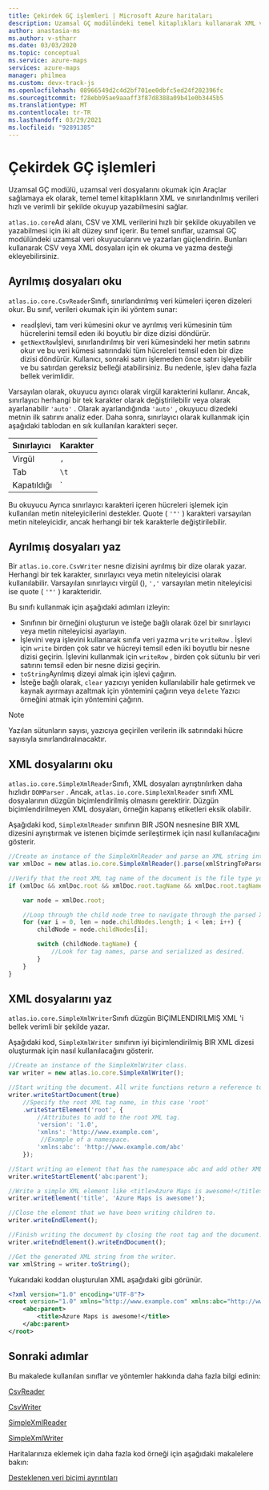 ```yaml
---
title: Çekirdek GÇ işlemleri | Microsoft Azure haritaları
description: Uzamsal GÇ modülündeki temel kitaplıkları kullanarak XML ve sınırlandırılmış verileri verimli bir şekilde okumayı ve yazmayı öğrenin.
author: anastasia-ms
ms.author: v-stharr
ms.date: 03/03/2020
ms.topic: conceptual
ms.service: azure-maps
services: azure-maps
manager: philmea
ms.custom: devx-track-js
ms.openlocfilehash: 08966549d2c4d2bf701ee0dbfc5ed24f202396fc
ms.sourcegitcommit: f28ebb95ae9aaaff3f87d8388a09b41e0b3445b5
ms.translationtype: MT
ms.contentlocale: tr-TR
ms.lasthandoff: 03/29/2021
ms.locfileid: "92891385"
---
```

# <a name="core-io-operations"></a>Çekirdek GÇ işlemleri

Uzamsal GÇ modülü, uzamsal veri dosyalarını okumak için Araçlar sağlamaya ek olarak, temel temel kitaplıkların XML ve sınırlandırılmış verileri hızlı ve verimli bir şekilde okuyup yazabilmesini sağlar.

`atlas.io.core`Ad alanı, CSV ve XML verilerini hızlı bir şekilde okuyabilen ve yazabilmesi için iki alt düzey sınıf içerir. Bu temel sınıflar, uzamsal GÇ modülündeki uzamsal veri okuyucularını ve yazarları güçlendirin. Bunları kullanarak CSV veya XML dosyaları için ek okuma ve yazma desteği ekleyebilirsiniz.
 
## <a name="read-delimited-files"></a>Ayrılmış dosyaları oku

`atlas.io.core.CsvReader`Sınıfı, sınırlandırılmış veri kümeleri içeren dizeleri okur. Bu sınıf, verileri okumak için iki yöntem sunar:

- `read`İşlevi, tam veri kümesini okur ve ayrılmış veri kümesinin tüm hücrelerini temsil eden iki boyutlu bir dize dizisi döndürür.
- `getNextRow`İşlevi, sınırlandırılmış bir veri kümesindeki her metin satırını okur ve bu veri kümesi satırındaki tüm hücreleri temsil eden bir dize dizisi döndürür. Kullanıcı, sonraki satırı işlemeden önce satırı işleyebilir ve bu satırdan gereksiz belleği atabilirsiniz. Bu nedenle, işlev daha fazla bellek verimlidir.

Varsayılan olarak, okuyucu ayırıcı olarak virgül karakterini kullanır. Ancak, sınırlayıcı herhangi bir tek karakter olarak değiştirilebilir veya olarak ayarlanabilir `'auto'` . Olarak ayarlandığında `'auto'` , okuyucu dizedeki metnin ilk satırını analiz eder. Daha sonra, sınırlayıcı olarak kullanmak için aşağıdaki tablodan en sık kullanılan karakteri seçer.

| Sınırlayıcı | Karakter |
| :-- | :-- |
| Virgül | `,` |
| Tab | `\t` |
| Kapatıldığı | `|` |

Bu okuyucu Ayrıca sınırlayıcı karakteri içeren hücreleri işlemek için kullanılan metin niteleyicilerini destekler. Quote ( `'"'` ) karakteri varsayılan metin niteleyicidir, ancak herhangi bir tek karakterle değiştirilebilir.

## <a name="write-delimited-files"></a>Ayrılmış dosyaları yaz

Bir `atlas.io.core.CsvWriter` nesne dizisini ayrılmış bir dize olarak yazar. Herhangi bir tek karakter, sınırlayıcı veya metin niteleyicisi olarak kullanılabilir. Varsayılan sınırlayıcı virgül (), `','` varsayılan metin niteleyicisi ise quote ( `'"'` ) karakteridir.

Bu sınıfı kullanmak için aşağıdaki adımları izleyin:

- Sınıfının bir örneğini oluşturun ve isteğe bağlı olarak özel bir sınırlayıcı veya metin niteleyicisi ayarlayın.
- İşlevini veya işlevini kullanarak sınıfa veri yazma `write` `writeRow` . İşlevi için `write` birden çok satır ve hücreyi temsil eden iki boyutlu bir nesne dizisi geçirin. İşlevini kullanmak için `writeRow` , birden çok sütunlu bir veri satırını temsil eden bir nesne dizisi geçirin.
- `toString`Ayrılmış dizeyi almak için işlevi çağırın. 
- İsteğe bağlı olarak, `clear` yazıcıyı yeniden kullanılabilir hale getirmek ve kaynak ayırmayı azaltmak için yöntemini çağırın veya `delete` Yazıcı örneğini atmak için yöntemini çağırın.

> [!Note]
> Yazılan sütunların sayısı, yazıcıya geçirilen verilerin ilk satırındaki hücre sayısıyla sınırlandıralınacaktır.

## <a name="read-xml-files"></a>XML dosyalarını oku

`atlas.io.core.SimpleXmlReader`Sınıfı, XML dosyaları ayrıştırılırken daha hızlıdır `DOMParser` . Ancak, `atlas.io.core.SimpleXmlReader` sınıfı XML dosyalarının düzgün biçimlendirilmiş olmasını gerektirir. Düzgün biçimlendirilmeyen XML dosyaları, örneğin kapanış etiketleri eksik olabilir.

Aşağıdaki kod, `SimpleXmlReader` sınıfının BIR JSON nesnesine BIR XML dizesini ayrıştırmak ve istenen biçimde serileştirmek için nasıl kullanılacağını gösterir.

```javascript
//Create an instance of the SimpleXmlReader and parse an XML string into a JSON object.
var xmlDoc = new atlas.io.core.SimpleXmlReader().parse(xmlStringToParse);

//Verify that the root XML tag name of the document is the file type your code is designed to parse.
if (xmlDoc && xmlDoc.root && xmlDoc.root.tagName && xmlDoc.root.tagName === '<Your desired root XML tag name>') {

    var node = xmlDoc.root;

    //Loop through the child node tree to navigate through the parsed XML object.
    for (var i = 0, len = node.childNodes.length; i < len; i++) {
        childNode = node.childNodes[i];

        switch (childNode.tagName) {
            //Look for tag names, parse and serialized as desired.
        }
    }
}
```

## <a name="write-xml-files"></a>XML dosyalarını yaz

`atlas.io.core.SimpleXmlWriter`Sınıfı düzgün BIÇIMLENDIRILMIŞ XML 'i bellek verimli bir şekilde yazar.

Aşağıdaki kod, `SimpleXmlWriter` sınıfının iyi biçimlendirilmiş BIR XML dizesi oluşturmak için nasıl kullanılacağını gösterir.

```javascript
//Create an instance of the SimpleXmlWriter class.
var writer = new atlas.io.core.SimpleXmlWriter();

//Start writing the document. All write functions return a reference to the writer, making it easy to chain the function calls to reduce the code size.
writer.writeStartDocument(true)
    //Specify the root XML tag name, in this case 'root'
    .writeStartElement('root', {
        //Attributes to add to the root XML tag.
        'version': '1.0',
        'xmlns': 'http://www.example.com',
         //Example of a namespace.
        'xmlns:abc': 'http://www.example.com/abc'
    });

//Start writing an element that has the namespace abc and add other XML elements as children.
writer.writeStartElement('abc:parent');

//Write a simple XML element like <title>Azure Maps is awesome!</title>
writer.writeElement('title', 'Azure Maps is awesome!');

//Close the element that we have been writing children to.
writer.writeEndElement();

//Finish writing the document by closing the root tag and the document.
writer.writeEndElement().writeEndDocument();

//Get the generated XML string from the writer.
var xmlString = writer.toString();
```

Yukarıdaki koddan oluşturulan XML aşağıdaki gibi görünür.

```xml
<?xml version="1.0" encoding="UTF-8"?>
<root version="1.0" xmlns="http://www.example.com" xmlns:abc="http://www.example.com/abc">
    <abc:parent>
        <title>Azure Maps is awesome!</title>
    </abc:parent>
</root>
```

## <a name="next-steps"></a>Sonraki adımlar

Bu makalede kullanılan sınıflar ve yöntemler hakkında daha fazla bilgi edinin:

[CsvReader](/javascript/api/azure-maps-spatial-io/atlas.io.core.csvreader)

[CsvWriter](/javascript/api/azure-maps-spatial-io/atlas.io.core.csvwriter)

[SimpleXmlReader](/javascript/api/azure-maps-spatial-io/atlas.io.core.simplexmlreader)

[SimpleXmlWriter](/javascript/api/azure-maps-spatial-io/atlas.io.core.simplexmlwriter)

Haritalarınıza eklemek için daha fazla kod örneği için aşağıdaki makalelere bakın:

[Desteklenen veri biçimi ayrıntıları](spatial-io-supported-data-format-details.md)